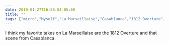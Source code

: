 ```yaml
---
date: 2019-01-27T16:58:54-05:00
title: ""
tags: ["micro","Myself","La Marseillaise","Casablanca","1812 Overture","music"]
---
```

I think my favorite takes on La Marseillaise are the 1812 Overture and that scene from Casablanca.
